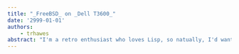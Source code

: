 ```yaml
---
title: "_FreeBSD_ on _Dell T3600_"
date: '2999-01-01'
authors: 
    - trhawes
abstract: "I'm a retro enthusiast who loves Lisp, so natually, I'd want to show off my Medley Interlisp virtual machine (emulating a Xerox Lisp Machine). Someone had included FreeBSD support for the project. I contributed makefiles for amd64 and aarch64 architectures. The project isn't in ports, it resides on github. Super-easy to get running on FreeBSD."
---
```


